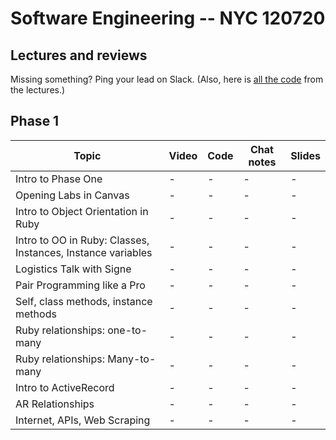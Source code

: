 # Software Engineering -- NYC 120720

## Lectures and reviews
Missing something? Ping your lead on Slack. (Also, here is [all the code](https://github.com/learn-co-students/nyc04-seng-ft-120720) from the lectures.) 

## Phase 1
| Topic            | Video                | Code                | Chat notes | Slides |
| -----            | ----                | -----                | ---- | ---- |
| Intro to Phase One | - | - | - | - |
| Opening Labs in Canvas |  - | - | - | - |
| Intro to Object Orientation in Ruby   |  - | - | - | - |
| Intro to OO in Ruby: Classes, Instances, Instance variables |  - | - | - | - |
| Logistics Talk with Signe |  - | - | - | - |
| Pair Programming like a Pro |  - | - | - | - |
| Self, class methods, instance methods |  - | - | - | - |
| Ruby relationships: one-to-many |  - | - | - | - |
| Ruby relationships: Many-to-many |  - | - | - | - |
| Intro to ActiveRecord |  - | - | - | - |
| AR Relationships |  - | - | - | - |
| Internet, APIs, Web Scraping |  - | - | - | - |

